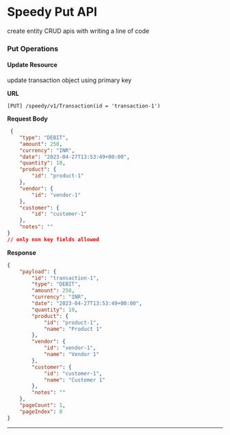 # Speedy Put API

create entity CRUD apis with writing a line of code

### Put Operations

#### Update Resource

update transaction object using primary key

**URL**

```http
[PUT] /speedy/v1/Transaction(id = 'transaction-1')
```

**Request Body**

```json
 {
    "type": "DEBIT",
    "amount": 250,
    "currency": "INR",
    "date": "2023-04-27T13:53:49+00:00",
    "quantity": 10,
    "product": {
        "id": "product-1"
    },
    "vendor": {
        "id": "vendor-1"
    },
    "customer": {
        "id": "customer-1"
    },
    "notes": ""
}
// only non key fields allowed
```

**Response**

```json
{
    "payload": {
        "id": "transaction-1",
        "type": "DEBIT",
        "amount": 250,
        "currency": "INR",
        "date": "2023-04-27T13:53:49+00:00",
        "quantity": 10,
        "product": {
            "id": "product-1",
            "name": "Product 1"
        },
        "vendor": {
            "id": "vendor-1",
            "name": "Vendor 1"
        },
        "customer": {
            "id": "customer-1",
            "name": "Customer 1"
        },
        "notes": ""
    },
    "pageCount": 1,
    "pageIndex": 0
}
```

<hr>